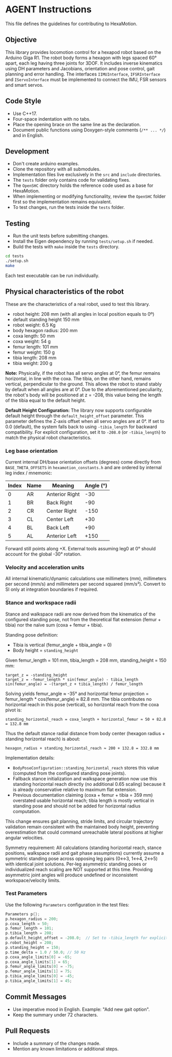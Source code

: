 # AGENT Instructions

This file defines the guidelines for contributing to HexaMotion.

## Objective

This library provides locomotion control for a hexapod robot based on the Arduino Giga R1. The robot body forms a hexagon with legs spaced 60° apart, each leg having three joints for 3DOF. It includes inverse kinematics using DH parameters and Jacobians, orientation and pose control, gait planning and error handling. The interfaces `IIMUInterface`, `IFSRInterface` and `IServoInterface` must be implemented to connect the IMU, FSR sensors and smart servos.

## Code Style

-   Use C++17.
-   Four-space indentation with no tabs.
-   Place the opening brace on the same line as the declaration.
-   Document public functions using Doxygen-style comments (`/** ... */`) and in English.

## Development

-   Don't create arduino examples.
-   Clone the repository with all submodules.
-   Implementation files live exclusively in the `src` and `include` directories.
-   The `tests` folder only contains code for validating fixes.
-   The `OpenSHC` directory holds the reference code used as a base for HexaMotion.
-   When implementing or modifying functionality, review the `OpenSHC` folder first so the implementation remains equivalent.
-   To test changes, run the tests inside the `tests` folder.

## Testing

-   Run the unit tests before submitting changes.
-   Install the Eigen dependency by running `tests/setup.sh` if needed.
-   Build the tests with `make` inside the `tests` directory.

```bash
cd tests
./setup.sh
make
```

Each test executable can be run individually.

## Physical characteristics of the robot

These are the characteristics of a real robot, used to test this library.

-   robot height: 208 mm (with all angles in local position equals to 0º)
-   default standing height 150 mm
-   robot weight: 6.5 Kg
-   body hexagon radius: 200 mm
-   coxa length: 50 mm
-   coxa weight: 54 g
-   femur length: 101 mm
-   femur weight: 150 g
-   tibia length: 208 mm
-   tibia weight: 200 g

**Note:** Physically, if the robot has all servo angles at 0°, the femur remains horizontal, in line with the coxa. The tibia, on the other hand, remains vertical, perpendicular to the ground. This allows the robot to stand stably by default when all angles are at 0°. Due to the aforementioned peculiarity, the robot's body will be positioned at z = -208, this value being the length of the tibia equal to the default height.

**Default Height Configuration:** The library now supports configurable default height through the `default_height_offset` parameter. This parameter defines the Z-axis offset when all servo angles are at 0°. If set to 0.0 (default), the system falls back to using `-tibia_length` for backward compatibility. For explicit configuration, set it to `-208.0` (or `-tibia_length`) to match the physical robot characteristics.

### Leg base orientation

Current internal DH/base orientation offsets (degrees) come directly from `BASE_THETA_OFFSETS` in `hexamotion_constants.h` and are ordered by internal leg index / mnemonic:

| Index | Name | Meaning        | Angle (°) |
| ----- | ---- | -------------- | --------- |
| 0     | AR   | Anterior Right | -30       |
| 1     | BR   | Back Right     | -90       |
| 2     | CR   | Center Right   | -150      |
| 3     | CL   | Center Left    | +30       |
| 4     | BL   | Back Left      | +90       |
| 5     | AL   | Anterior Left  | +150      |

Forward still points along +X. External tools assuming leg0 at 0° should account for the global -30° rotation.

### Velocity and acceleration units

All internal kinematic/dynamic calculations use millimeters (mm), millimeters per second (mm/s) and millimeters per second squared (mm/s²). Convert to SI only at integration boundaries if required.

### Stance and workspace radii

Stance and walkspace radii are now derived from the kinematics of the configured standing pose, not from the theoretical flat extension (femur + tibia) nor the naïve sum (coxa + femur + tibia).

Standing pose definition:

-   Tibia is vertical (femur_angle + tibia_angle = 0)
-   Body height = `standing_height`

Given femur_length = 101 mm, tibia_length = 208 mm, standing_height = 150 mm:

```
target_z = -standing_height
target_z = -femur_length * sin(femur_angle) - tibia_length
sin(femur_angle) = -(target_z + tibia_length) / femur_length
```

Solving yields femur_angle ≈ -35° and horizontal femur projection = femur_length \* cos(femur_angle) ≈ 82.8 mm.
The tibia contributes no horizontal reach in this pose (vertical), so horizontal reach from the coxa pivot is:

```
standing_horizontal_reach = coxa_length + horizontal_femur ≈ 50 + 82.8 = 132.8 mm
```

Thus the default stance radial distance from body center (hexagon radius + standing horizontal reach) is about:

```
hexagon_radius + standing_horizontal_reach ≈ 200 + 132.8 = 332.8 mm
```

Implementation details:

-   `BodyPoseConfiguration::standing_horizontal_reach` stores this value (computed from the configured standing pose joints).
-   Fallback stance initialization and walkspace generation now use this standing horizontal reach directly (no additional 0.65 scaling) because it is already conservative relative to maximum flat extension.
-   Previous documentation claiming (coxa + femur + tibia = 359 mm) overstated usable horizontal reach; tibia length is mostly vertical in standing pose and should not be added for horizontal radius computation.

This change ensures gait planning, stride limits, and circular trajectory validation remain consistent with the maintained body height, preventing overestimation that could command unreachable lateral positions at higher angular velocities.

Symmetry requirement:
All calculations (standing horizontal reach, stance positions, walkspace radii and gait phase assumptions) currently assume a symmetric standing pose across opposing leg pairs (0↔3, 1↔4, 2↔5) with identical joint solutions. Per‑leg asymmetric standing poses or individualized reach scaling are NOT supported at this time. Providing asymmetric joint angles will produce undefined or inconsistent workspace/velocity limits.

### Test Parameters

Use the following `Parameters` configuration in the test files:

```cpp
Parameters p{};
p.hexagon_radius = 200;
p.coxa_length = 50;
p.femur_length = 101;
p.tibia_length = 208;
p.default_height_offset = -208.0;  // Set to -tibia_length for explicit configuration
p.robot_height = 208;
p.standing_height = 150;
p.time_delta = 1.0 / 50.0; // 50 Hz
p.coxa_angle_limits[0] = -65;
p.coxa_angle_limits[1] = 65;
p.femur_angle_limits[0] = -75;
p.femur_angle_limits[1] = 75;
p.tibia_angle_limits[0] = -45;
p.tibia_angle_limits[1] = 45;
```

## Commit Messages

-   Use imperative mood in English. Example: "Add new gait option".
-   Keep the summary under 72 characters.

## Pull Requests

-   Include a summary of the changes made.
-   Mention any known limitations or additional steps.
